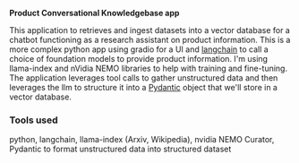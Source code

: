 **Product Conversational Knowledgebase app**

This application to retrieves and ingest datasets into a vector database for a chatbot functioning as a research assistant on product information.  This is a more complex python app using gradio for a UI and [langchain](./tools/code/ai/langchain.md) to call a choice of foundation models to provide product information.  I'm using llama-index and nVidia NEMO libraries to help with training and fine-tuning.   The application leverages tool calls to gather unstructured data and then leverages the llm to structure it into a [Pydantic](./tools/code/language/python/pydantic.md) object that we'll store in a vector database.


### Tools used
python, langchain, llama-index (Arxiv, Wikipedia), nvidia NEMO Curator, Pydantic to format unstructured data into structured dataset
